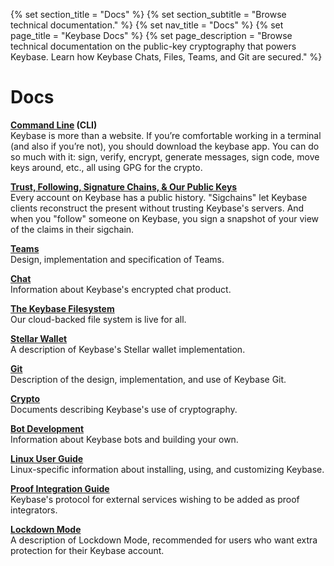 {% set section_title = "Docs" %}
{% set section_subtitle = "Browse technical documentation." %}
{% set nav_title = "Docs" %}
{% set page_title = "Keybase Docs" %}
{% set page_description = "Browse technical documentation on the public-key cryptography that powers Keybase. Learn how Keybase Chats, Files, Teams, and Git are secured." %}

# Docs

**[Command Line](/docs/cli) (CLI)**      
Keybase is more than a website. If you’re comfortable working in a terminal (and also if you’re not), you should download the keybase app. You can do so much with it: sign, verify, encrypt, generate messages, sign code, move keys around, etc., all using GPG for the crypto.

**[Trust, Following, Signature Chains, & Our Public Keys](/docs/server)**      
Every account on Keybase has a public history. "Sigchains" let Keybase clients reconstruct the present without trusting Keybase's servers. And when you "follow" someone on Keybase, you sign a snapshot of your view of the claims in their sigchain.

**[Teams](/docs/teams)**    
Design, implementation and specification of Teams.

**[Chat](/docs/chat)**    
Information about Keybase's encrypted chat product.  

**[The Keybase Filesystem](/docs/crypto/kbfs)**  
Our cloud-backed file system is live for all.

**[Stellar Wallet](/docs/server/stellar)**  
A description of Keybase's Stellar wallet implementation.

**[Git](/docs/git)**  
Description of the design, implementation, and use of Keybase Git.

**[Crypto](/docs/crypto)**  
Documents describing Keybase's use of cryptography.

**[Bot Development](/docs/bots)**  
Information about Keybase bots and building your own.

**[Linux User Guide](/docs/linux)**  
Linux-specific information about installing, using, and customizing Keybase.

**[Proof Integration Guide](/guides/proof-integration-guide)**    
Keybase's protocol for external services wishing to be added as proof integrators.

**[Lockdown Mode](/docs/lockdown)**  
A description of Lockdown Mode, recommended for users who want extra protection for their Keybase account.

